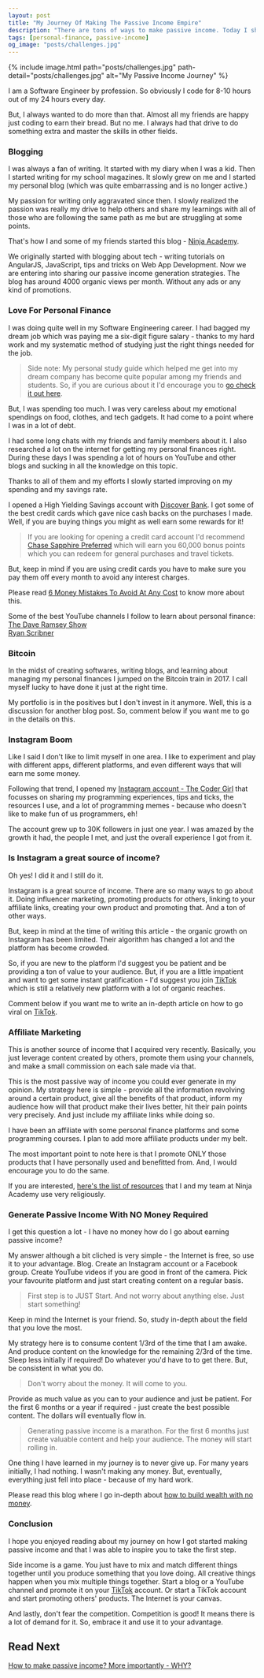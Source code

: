 ```yaml
---
layout: post
title: "My Journey Of Making The Passive Income Empire"
description: "There are tons of ways to make passive income. Today I share my journey on how I started generating passive income."
tags: [personal-finance, passive-income]
og_image: "posts/challenges.jpg"
---
```


{% include image.html path="posts/challenges.jpg" path-detail="posts/challenges.jpg" alt="My Passive Income Journey" %}

I am a Software Engineer by profession. So obviously I code for 8-10 hours out of my 24 hours every day.

But, I always wanted to do more than that. Almost all my friends are happy just coding to earn their bread. But no me. I always had that drive to do something extra and master the skills in other fields.

### Blogging

I was always a fan of writing. It started with my diary when I was a kid. Then I started writing for my school magazines. It slowly grew on me and I started my personal blog (which was quite embarrassing and is no longer active.)

My passion for writing only aggravated since then. I slowly realized the passion was really my drive to help others and share my learnings with all of those who are following the same path as me but are struggling at some points.

That's how I and some of my friends started this blog - [Ninja Academy](www.ngninja.com).

We originally started with blogging about tech - writing tutorials on AngularJS, JavaScript, tips and tricks on Web App Development. Now we are entering into sharing our passive income generation strategies. The blog has around 4000 organic views per month. Without any ads or any kind of promotions.


### Love For Personal Finance

I was doing quite well in my Software Engineering career. I had bagged my dream job which was paying me a six-digit figure salary - thanks to my hard work and my systematic method of studying just the right things needed for the job.

> Side note: My personal study guide which helped me get into my dream company has become quite popular among my friends and students. So, if you are curious about it I'd encourage you to [go check it out here](https://cutt.ly/web-development-bootcamp).

But, I was spending too much. I was very careless about my emotional spendings on food, clothes, and tech gadgets. It had come to a point where I was in a lot of debt. 

I had some long chats with my friends and family members about it. I also researched a lot on the internet for getting my personal finances right. During these days I was spending a lot of hours on YouTube and other blogs and sucking in all the knowledge on this topic.

Thanks to all of them and my efforts I slowly started improving on my spending and my savings rate.

I opened a High Yielding Savings account with [Discover Bank](https://www.discover.com/online-banking/). I got some of the best credit cards which gave nice cash backs on the purchases I made. Well, if you are buying things you might as well earn some rewards for it!

> If you are looking for opening a credit card account I'd recommend [Chase Sapphire Preferred](https://www.referyourchasecard.com/6a/Y0U4LV90Y5) which will earn you 60,000 bonus points which you can redeem for general purchases and travel tickets.

But, keep in mind if you are using credit cards you have to make sure you pay them off every month to avoid any interest charges.

Please read [6 Money Mistakes To Avoid At Any Cost](http://ngninja.com/posts/6-money-mistakes-to-avoid) to know more about this.

Some of the best YouTube channels I follow to learn about personal finance: <br>
[The Dave Ramsey Show](https://www.youtube.com/user/DaveRamseyShow) <br>
[Ryan Scribner](https://www.youtube.com/channel/UC3mjMoJuFnjYRBLon_6njbQ)

### Bitcoin

In the midst of creating softwares, writing blogs, and learning about managing my personal finances I jumped on the Bitcoin train in 2017. I call myself lucky to have done it just at the right time.

My portfolio is in the positives but I don't invest in it anymore. Well, this is a discussion for another blog post. So, comment below if you want me to go in the details on this.

### Instagram Boom

Like I said I don't like to limit myself in one area. I like to experiment and play with different apps, different platforms, and even different ways that will earn me some money.

Following that trend, I opened my [Instagram account - The Coder Girl](https://www.instagram.com/ranjana.ban/) that focusses on sharing my programming experiences, tips and ticks, the resources I use, and a lot of programming memes - because who doesn't like to make fun of us programmers, eh!

The account grew up to 30K followers in just one year. I was amazed by the growth it had, the people I met, and just the overall experience I got from it.

### Is Instagram a great source of income?

Oh yes! I did it and I still do it.

Instagram is a great source of income. There are so many ways to go about it. Doing influencer marketing, promoting products for others, linking to your affiliate links, creating your own product and promoting that. And a ton of other ways.

But, keep in mind at the time of writing this article - the organic growth on Instagram has been limited. Their algorithm has changed a lot and the platform has become crowded.

So, if you are new to the platform I'd suggest you be patient and be providing a ton of value to your audience. But, if you are a little impatient and want to get some instant gratification - I'd suggest you join [TikTok](https://vm.tiktok.com/XgpHHk/) which is still a relatively new platform with a lot of organic reaches.

Comment below if you want me to write an in-depth article on how to go viral on [TikTok](https://vm.tiktok.com/XgpHHk/). 


### Affiliate Marketing

This is another source of income that I acquired very recently. Basically, you just leverage content created by others, promote them using your channels, and make a small commission on each sale made via that.

This is the most passive way of income you could ever generate in my opinion. My strategy here is simple - provide all the information revolving around a certain product, give all the benefits of that product, inform my audience how will that product make their lives better, hit their pain points very precisely. And just include my affiliate links while doing so.

I have been an affiliate with some personal finance platforms and some programming courses. I plan to add more affiliate products under my belt. 

The most important point to note here is that I promote ONLY those products that I have personally used and benefitted from. And, I would encourage you to do the same.

If you are interested, [here's the list of resources](http://ngninja.com/resources) that I and my team at Ninja Academy use very religiously.


### Generate Passive Income With NO Money Required

I get this question a lot - I have no money how do I go about earning passive income?

My answer although a bit cliched is very simple - the Internet is free, so use it to your advantage. Blog. Create an Instagram account or a Facebook group. Create YouTube videos if you are good in front of the camera. Pick your favourite platform and just start creating content on a regular basis.

> First step is to JUST Start. And not worry about anything else. Just start something!

Keep in mind the Internet is your friend. So, study in-depth about the field that you love the most.

My strategy here is to consume content 1/3rd of the time that I am awake. And produce content on the knowledge for the remaining 2/3rd of the time. Sleep less initially if required! Do whatever you'd have to to get there. But, be consistent in what you do.

> Don't worry about the money. It will come to you.

Provide as much value as you can to your audience and just be patient. For the first 6 months or a year if required - just create the best possible content. The dollars will eventually flow in.

> Generating passive income is a marathon. For the first 6 months just create valuable content and help your audience. The money will start rolling in.

One thing I have learned in my journey is to never give up. For many years initially, I had nothing. I wasn't making any money. But, eventually, everything just fell into place - because of my hard work. 

Please read this blog where I go in-depth about [how to build wealth with no money](http://ngninja.com/posts/build-wealth-with-no-money).

### Conclusion

I hope you enjoyed reading about my journey on how I got started making passive income and that I was able to inspire you to take the first step.

Side income is a game. You just have to mix and match different things together until you produce something that you love doing. All creative things happen when you mix multiple things together. Start a blog or a YouTube channel and promote it on your [TikTok](https://vm.tiktok.com/XgpHHk/) account. Or start a TikTok account and start promoting others' products. The Internet is your canvas.

And lastly, don't fear the competition. Competition is good! It means there is a lot of demand for it. So, embrace it and use it to your advantage.


## Read Next

[How to make passive income? More importantly - WHY?](http://ngninja.com/posts/how-to-make-passive-income)


